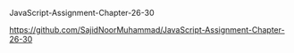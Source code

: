 JavaScript-Assignment-Chapter-26-30

https://github.com/SajidNoorMuhammad/JavaScript-Assignment-Chapter-26-30
